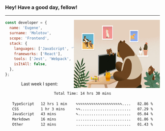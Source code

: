 ### Hey! Have a good day, fellow!
---
<img align='right' alt='GIF' vertical-align='center' src='./src/giphy.gif' width='280px' height='222px'/>

```javascript
const developer = {
  name: 'Eugene',
  surname: 'Molotov',
  scope: 'Frontend',
  stack: {
    languages: ['JavaScript', 'TypeScript'],
    frameworks: ['React'],
    tools: ['Jest', 'Webpack', 'Sass'],
    isItAll: false,
  },
};
```
<p align="center">
  Last week I spent:
</p>
<div align="center">
<!--START_SECTION:waka-->

```txt
Total Time: 14 hrs 30 mins

TypeScript   12 hrs 1 min    ✎✎✎✎✎✎✎✎✎✎✎✎✎✎✎✎✎✎✎✎✎....   82.86 %
CSS          1 hr 3 mins     ✎✎.......................   07.29 %
JavaScript   43 mins         ✎........................   05.04 %
Markdown     16 mins         .........................   01.86 %
Other        12 mins         .........................   01.43 %
```

<!--END_SECTION:waka-->

